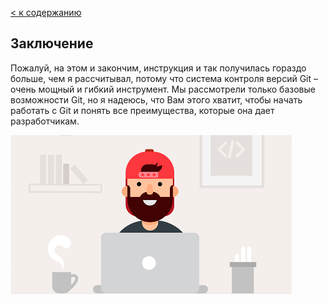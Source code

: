 [< к содержанию](./readme.md)

## Заключение

Пожалуй, на этом и закончим, инструкция и так получилась гораздо больше, чем я рассчитывал, потому что система контроля версий Git – очень мощный и гибкий инструмент. Мы рассмотрели только базовые возможности Git, но я надеюсь, что Вам этого хватит, чтобы начать работать с Git и понять все преимущества, которые она дает разработчикам.

<img src="./assets/The end.png" width="450">